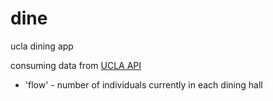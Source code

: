 dine
====

ucla dining app

consuming data from [UCLA API](https://github.com/Goom11/uclaapi)

* 'flow' - number of individuals currently in each dining hall
